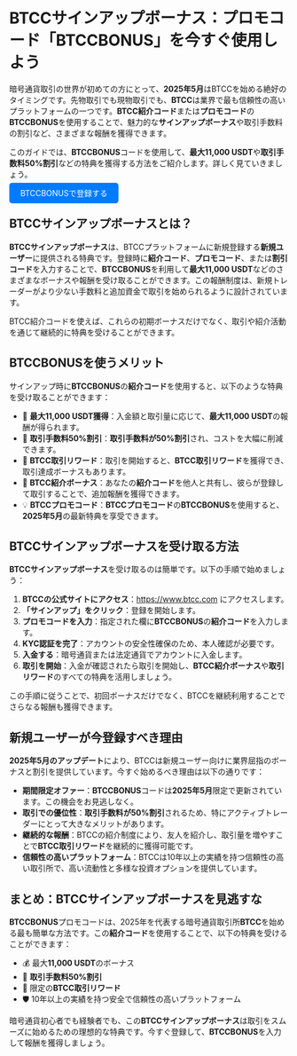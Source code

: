 <h1>BTCCサインアップボーナス：プロモコード「BTCCBONUS」を今すぐ使用しよう</h1>

<p>暗号通貨取引の世界が初めての方にとって、<strong>2025年5月</strong>はBTCCを始める絶好のタイミングです。先物取引でも現物取引でも、<strong>BTCC</strong>は業界で最も信頼性の高いプラットフォームの一つです。<strong>BTCC紹介コード</strong>または<strong>プロモコード</strong>の<strong>BTCCBONUS</strong>を使用することで、魅力的な<strong>サインアップボーナス</strong>や取引手数料の割引など、さまざまな報酬を獲得できます。</p>

<p>このガイドでは、<strong>BTCCBONUS</strong>コードを使用して、<strong>最大11,000 USDT</strong>や<strong>取引手数料50%割引</strong>などの特典を獲得する方法をご紹介します。詳しく見ていきましょう。</p>
<p><a href="https://partner.btcc.com/us/c/BTCCBONUS/9303" target="_blank" style="color: white; background-color: #007bff; padding: 10px 20px; text-decoration: none; border-radius: 5px;">BTCCBONUSで登録する</a></p>

<h2>BTCCサインアップボーナスとは？</h2>
<p><strong>BTCCサインアップボーナス</strong>は、BTCCプラットフォームに新規登録する<strong>新規ユーザー</strong>に提供される特典です。登録時に<strong>紹介コード</strong>、<strong>プロモコード</strong>、または<strong>割引コード</strong>を入力することで、<strong>BTCCBONUS</strong>を利用して<strong>最大11,000 USDT</strong>などのさまざまなボーナスや報酬を受け取ることができます。この報酬制度は、新規トレーダーがより少ない手数料と追加資金で取引を始められるように設計されています。</p>
<p>BTCC紹介コードを使えば、これらの初期ボーナスだけでなく、取引や紹介活動を通じて継続的に特典を受けることができます。</p>

<h2>BTCCBONUSを使うメリット</h2>
<p>サインアップ時に<strong>BTCCBONUS</strong>の<strong>紹介コード</strong>を使用すると、以下のような特典を受け取ることができます：</p>
<ul>
  <li>💸 <strong>最大11,000 USDT獲得</strong>：入金額と取引量に応じて、<strong>最大11,000 USDT</strong>の報酬が得られます。</li>
  <li>🔻 <strong>取引手数料50%割引</strong>：<strong>取引手数料が50%割引</strong>され、コストを大幅に削減できます。</li>
  <li>🎁 <strong>BTCC取引リワード</strong>：取引を開始すると、<strong>BTCC取引リワード</strong>を獲得でき、取引達成ボーナスもあります。</li>
  <li>🚀 <strong>BTCC紹介ボーナス</strong>：あなたの<strong>紹介コード</strong>を他人と共有し、彼らが登録して取引することで、追加報酬を獲得できます。</li>
  <li>💡 <strong>BTCCプロモコード</strong>：<strong>BTCCプロモコード</strong>の<strong>BTCCBONUS</strong>を使用すると、<strong>2025年5月</strong>の最新特典を享受できます。</li>
</ul>

<h2>BTCCサインアップボーナスを受け取る方法</h2>
<p><strong>BTCCサインアップボーナス</strong>を受け取るのは簡単です。以下の手順で始めましょう：</p>
<ol>
  <li><strong>BTCCの公式サイトにアクセス</strong>：<a href="https://www.btcc.com" target="_blank" rel="noopener noreferrer">https://www.btcc.com</a> にアクセスします。</li>
  <li><strong>「サインアップ」をクリック</strong>：登録を開始します。</li>
  <li><strong>プロモコードを入力</strong>：指定された欄に<strong>BTCCBONUS</strong>の<strong>紹介コード</strong>を入力します。</li>
  <li><strong>KYC認証を完了</strong>：アカウントの安全性確保のため、本人確認が必要です。</li>
  <li><strong>入金する</strong>：暗号通貨または法定通貨でアカウントに入金します。</li>
  <li><strong>取引を開始</strong>：入金が確認されたら取引を開始し、<strong>BTCC紹介ボーナス</strong>や<strong>取引リワード</strong>のすべての特典を活用しましょう。</li>
</ol>
<p>この手順に従うことで、初回ボーナスだけでなく、BTCCを継続利用することでさらなる報酬も獲得できます。</p>

<h2>新規ユーザーが今登録すべき理由</h2>
<p><strong>2025年5月のアップデート</strong>により、BTCCは新規ユーザー向けに業界屈指のボーナスと割引を提供しています。今すぐ始めるべき理由は以下の通りです：</p>
<ul>
  <li><strong>期間限定オファー</strong>：<strong>BTCCBONUS</strong>コードは<strong>2025年5月</strong>限定で更新されています。この機会をお見逃しなく。</li>
  <li><strong>取引での優位性</strong>：<strong>取引手数料が50%割引</strong>されるため、特にアクティブトレーダーにとって大きなメリットがあります。</li>
  <li><strong>継続的な報酬</strong>：BTCCの紹介制度により、友人を紹介し、取引量を増やすことで<strong>BTCC取引リワード</strong>を継続的に獲得可能です。</li>
  <li><strong>信頼性の高いプラットフォーム</strong>：BTCCは10年以上の実績を持つ信頼性の高い取引所で、高い流動性と多様な投資オプションを提供しています。</li>
</ul>

<h2>まとめ：BTCCサインアップボーナスを見逃すな</h2>
<p><strong>BTCCBONUS</strong>プロモコードは、2025年を代表する暗号通貨取引所<strong>BTCC</strong>を始める最も簡単な方法です。この<strong>紹介コード</strong>を使用することで、以下の特典を受けることができます：</p>
<ul>
  <li>💰 最大<strong>11,000 USDT</strong>のボーナス</li>
  <li>💸 <strong>取引手数料50%割引</strong></li>
  <li>🎉 限定の<strong>BTCC取引リワード</strong></li>
  <li>🛡️ 10年以上の実績を持つ安全で信頼性の高いプラットフォーム</li>
</ul>
<p>暗号通貨初心者でも経験者でも、この<strong>BTCCサインアップボーナス</strong>は取引をスムーズに始めるための理想的な特典です。今すぐ登録して、<strong>BTCCBONUS</strong>を入力して報酬を獲得しましょう。</p>
